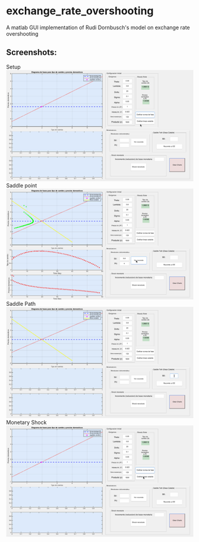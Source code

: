 # exchange_rate_overshooting
A matlab GUI implementation of Rudi Dornbusch's model on exchange rate overshooting



## Screenshots:
Setup
![Alt text](/1.gif?raw=true "root locus fase diagram")
Saddle point
![Alt text](/2.gif?raw=true "saddle point, unstable")
Saddle Path
![Alt text](/3.gif?raw=true "saddle path, moving towards steady state")
Monetary Shock
![Alt text](/4.gif?raw=true "monetary shocks")
